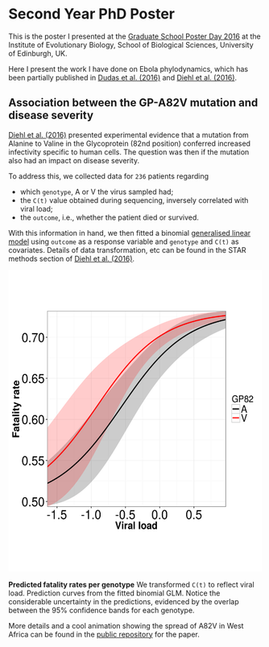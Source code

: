 # Second Year PhD Poster
This is the poster I presented at the [Graduate School Poster Day 2016](http://www.iad.ed.ac.uk/bio/pgconference.htm) at the Institute of Evolutionary Biology, School of Biological Sciences, University of Edinburgh, UK.

Here I present the work I have done on Ebola phylodynamics, which has been partially published in  [Dudas et al. (2016)](http://biorxiv.org/content/early/2016/09/02/071779.1) and [Diehl et al. (2016)](). 

## Association between the GP-A82V mutation and disease severity
[Diehl et al. (2016)]() presented experimental evidence that a mutation from Alanine to Valine in the Glycoprotein (82nd position) conferred increased infectivity specific to human cells.
The question was then if the mutation also had an impact on disease severity.

To address this, we collected data for ``236`` patients regarding

* which `genotype`, A or V the virus sampled had;
* the `C(t)` value obtained during sequencing, inversely correlated with viral load;
* the `outcome`, i.e., whether the patient died or survived.

With this information in hand, we then fitted a binomial [generalised linear model](https://en.wikipedia.org/wiki/Generalized_linear_model) using `outcome` as a response variable and `genotype` and `C(t)` as covariates. Details of data transformation, etc can be found in the STAR methods section of [Diehl et al. (2016)]().

<img src="https://github.com/maxbiostat/second_year_poster/blob/master/images/predicted_fatality_rates.png" alt="fatality_rates" width="600" height="600" />

**Predicted fatality rates per genotype** We transformed `C(t)` to reflect viral load. Prediction curves from the fitted binomial GLM. Notice the considerable uncertainty in the predictions, evidenced by the overlap between the 95% confidence bands for each genotype.

More details and a cool animation showing the spread of A82V in West Africa can be found in the [public repository](https://github.com/maxbiostat/diehl_ebola_cell_2016) for the paper.

